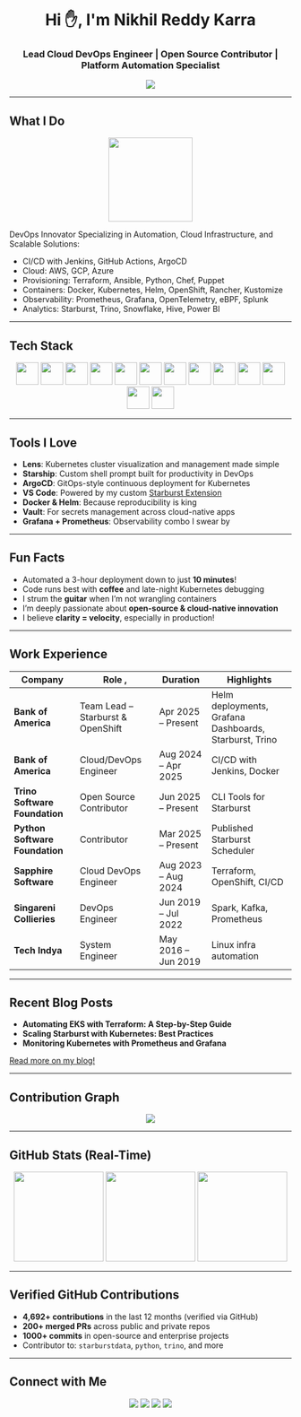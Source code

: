 <h1 align="center">Hi ✋, I'm Nikhil Reddy Karra</h1>
<h3 align="center"> Lead Cloud DevOps Engineer | Open Source Contributor | Platform Automation Specialist</h3>

<p align="center">
  <img src="https://img.shields.io/badge/Profile_Views-102,345-success?style=for-the-badge&logo=github" />
</p>

---

##  What I Do

<p align="center">
  <img src="https://raw.githubusercontent.com/rajput2107/rajput2107/master/Assets/Developer.gif" width="150"/>
</p>

DevOps Innovator Specializing in Automation, Cloud Infrastructure, and Scalable Solutions:

-  CI/CD with Jenkins, GitHub Actions, ArgoCD
-  Cloud: AWS, GCP, Azure
-  Provisioning: Terraform, Ansible, Python, Chef, Puppet
-  Containers: Docker, Kubernetes, Helm, OpenShift, Rancher, Kustomize
-  Observability: Prometheus, Grafana, OpenTelemetry, eBPF, Splunk
-  Analytics: Starburst, Trino, Snowflake, Hive, Power BI

---

##  Tech Stack

<p align="center">
  <img src="https://cdn.jsdelivr.net/gh/devicons/devicon/icons/googlecloud/googlecloud-original.svg" width="40" />
  <img src="https://cdn.jsdelivr.net/gh/devicons/devicon/icons/azure/azure-original.svg" width="40" />
  <img src="https://cdn.jsdelivr.net/gh/devicons/devicon/icons/docker/docker-original.svg" width="40" />
  <img src="https://cdn.jsdelivr.net/gh/devicons/devicon/icons/kubernetes/kubernetes-plain.svg" width="40" />
  <img src="https://cdn.jsdelivr.net/gh/devicons/devicon/icons/python/python-original.svg" width="40" />
  <img src="https://cdn.jsdelivr.net/gh/devicons/devicon/icons/javascript/javascript-original.svg" width="40" />
  <img src="https://cdn.jsdelivr.net/gh/devicons/devicon/icons/typescript/typescript-original.svg" width="40" />
  <img src="https://cdn.jsdelivr.net/gh/devicons/devicon/icons/nodejs/nodejs-original.svg" width="40" />
  <img src="https://cdn.jsdelivr.net/gh/devicons/devicon/icons/react/react-original.svg" width="40" />
  <img src="https://cdn.jsdelivr.net/gh/devicons/devicon/icons/terraform/terraform-original.svg" width="40" />
  <img src="https://cdn.jsdelivr.net/gh/devicons/devicon/icons/ansible/ansible-original.svg" width="40" />
  <img src="https://cdn.jsdelivr.net/gh/devicons/devicon/icons/linux/linux-original.svg" width="40" />
  <img src="https://cdn.jsdelivr.net/gh/devicons/devicon/icons/git/git-original.svg" width="40" />
</p>

---

##  Tools I Love

-  **Lens**: Kubernetes cluster visualization and management made simple  
-  **Starship**: Custom shell prompt built for productivity in DevOps  
-  **ArgoCD**: GitOps-style continuous deployment for Kubernetes  
-  **VS Code**: Powered by my custom [Starburst Extension](https://marketplace.visualstudio.com/items?itemName=karranikhil99.starburst-one)  
-  **Docker & Helm**: Because reproducibility is king  
-  **Vault**: For secrets management across cloud-native apps  
-  **Grafana + Prometheus**: Observability combo I swear by  

---

##  Fun Facts

-  Automated a 3-hour deployment down to just **10 minutes**!
-  Code runs best with **coffee** and late-night Kubernetes debugging
-  I strum the **guitar** when I’m not wrangling containers
-  I’m deeply passionate about **open-source & cloud-native innovation**
-  I believe **clarity = velocity**, especially in production!

---

##  Work Experience

|  Company                     |  Role      ,                           |  Duration                 |     Highlights |
|------------------------------|----------------------------------------|---------------------------|----------------|
| **Bank of America**          | Team Lead – Starburst & OpenShift      | Apr 2025 – Present        | Helm deployments, Grafana Dashboards, Starburst, Trino |
| **Bank of America**          | Cloud/DevOps Engineer                  | Aug 2024 – Apr 2025       | CI/CD with Jenkins, Docker |
| **Trino Software Foundation**| Open Source Contributor                | Jun 2025 – Present        | CLI Tools for Starburst |
| **Python Software Foundation**| Contributor                            | Mar 2025 – Present        | Published Starburst Scheduler |
| **Sapphire Software**        | Cloud DevOps Engineer                  | Aug 2023 – Aug 2024       | Terraform, OpenShift, CI/CD |
| **Singareni Collieries**     | DevOps Engineer                        | Jun 2019 – Jul 2022       | Spark, Kafka, Prometheus |
| **Tech Indya**               | System Engineer                        | May 2016 – Jun 2019       | Linux infra automation |

---

##  Recent Blog Posts

-  **Automating EKS with Terraform: A Step-by-Step Guide**
-  **Scaling Starburst with Kubernetes: Best Practices**
-  **Monitoring Kubernetes with Prometheus and Grafana**

 [Read more on my blog!](https://nikhilkarra.com)

---

##  Contribution Graph
<p align="center">
  <img src="https://github-readme-activity-graph.vercel.app/graph?username=karranikhil99&theme=react-dark&hide_border=true&area=true" />
</p>

---

##  GitHub Stats (Real-Time)

<p align="center">
  <img src="https://github-readme-stats.vercel.app/api?username=karranikhil99&theme=gruvbox&show_icons=true&count_private=true&hide_border=true&custom_title=Nikhil's GitHub Stats" height="160"/>
  <img src="https://github-readme-streak-stats.herokuapp.com?user=karranikhil99&theme=gruvbox&hide_border=true" height="160"/>
  <img src="https://github-readme-stats.vercel.app/api/top-langs/?username=karranikhil99&layout=compact&theme=gruvbox&hide_border=true" height="160"/>
</p>

---

##  Verified GitHub Contributions

-  **4,692+ contributions** in the last 12 months (verified via GitHub)
-  **200+ merged PRs** across public and private repos
-  **1000+ commits** in open-source and enterprise projects
-  Contributor to: `starburstdata`, `python`, `trino`, and more

---

##  Connect with Me

<p align="center">
  <a href="https://linkedin.com/in/knikhilwork99"><img src="https://img.shields.io/badge/LinkedIn-blue?style=for-the-badge&logo=linkedin" /></a>
  <a href="https://nikhilkarra.com"><img src="https://img.shields.io/badge/Website-000?style=for-the-badge&logo=firefox&logoColor=white" /></a>
  <a href="mailto:knikhilreddy99@gmail.com"><img src="https://img.shields.io/badge/Gmail-EA4335?style=for-the-badge&logo=gmail&logoColor=white" /></a>
  <a href="https://github.com/karranikhil99"><img src="https://img.shields.io/badge/GitHub-181717?style=for-the-badge&logo=github&logoColor=white" /></a>
</p>
